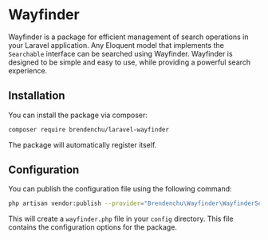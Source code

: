 # Wayfinder

Wayfinder is a package for efficient management of search operations in your Laravel application. Any Eloquent model that implements the `Searchable` interface can be searched using Wayfinder. Wayfinder is designed to be simple and easy to use, while providing a powerful search experience.

## Installation

You can install the package via composer:

```bash
composer require brendenchu/laravel-wayfinder
```

The package will automatically register itself.

## Configuration

You can publish the configuration file using the following command:

```bash
php artisan vendor:publish --provider="Brendenchu\Wayfinder\WayfinderServiceProvider" --tag="wayfinder-config"
```

This will create a `wayfinder.php` file in your `config` directory. This file contains the configuration options for the package.
